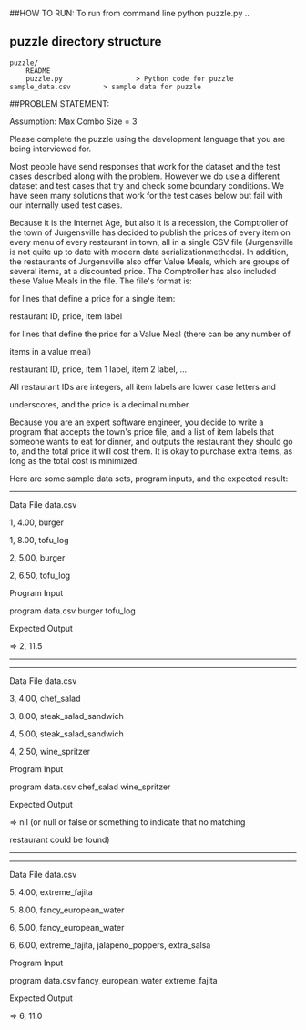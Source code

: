 ##HOW TO RUN:
    To run from command line
    	python puzzle.py <csvfilename> <MenuItem1> <Menuitem2> <Menuitem3> ..

## puzzle directory structure

    puzzle/
        README
        puzzle.py                  > Python code for puzzle
	sample_data.csv		   > sample data for puzzle


##PROBLEM STATEMENT:

Assumption: Max Combo Size = 3


Please complete the puzzle using the development language that you are being interviewed for. 

Most people have send responses that work for the dataset and the test cases described along with the problem. However we do use a different dataset and test cases that try and check some boundary conditions. We have seen many solutions that work for the test cases below but fail with our internally used test cases.

 

Because it is the Internet Age, but also it is a recession, the Comptroller of the town of Jurgensville has decided to publish the prices of every item on every menu of every restaurant in town, all in a single CSV file (Jurgensville is not quite up to date with modern data serializationmethods).  In addition, the restaurants of Jurgensville also offer Value Meals, which are groups of several items, at a discounted price.  The Comptroller has also included these Value Meals in the file.  The file's format is:

 for lines that define a price for a single item:

restaurant ID, price, item label

 for lines that define the price for a Value Meal (there can be any number of

items in a value meal)

restaurant ID, price, item 1 label, item 2 label, ...

 All restaurant IDs are integers, all item labels are lower case letters and

underscores, and the price is a decimal number.

 Because you are an expert software engineer, you decide to write a program that accepts the town's price file, and a list of item labels that someone wants to eat for dinner, and outputs the restaurant they should go to, and the total price it will cost them.  It is okay to purchase extra items, as long as the total cost is minimized.

 

Here are some sample data sets, program inputs, and the expected result:

 ----------------------------

Data File data.csv

1, 4.00, burger

1, 8.00, tofu_log

2, 5.00, burger

2, 6.50, tofu_log

 Program Input

program data.csv burger tofu_log

 Expected Output

=> 2, 11.5

---------------------------

 ----------------------------

Data File data.csv

3, 4.00, chef_salad

3, 8.00, steak_salad_sandwich

4, 5.00, steak_salad_sandwich

4, 2.50, wine_spritzer

 

Program Input

program data.csv chef_salad wine_spritzer

Expected Output

=> nil (or null or false or something to indicate that no matching

restaurant could be found)

---------------------------

 ----------------------------

Data File data.csv

5, 4.00, extreme_fajita

5, 8.00, fancy_european_water

6, 5.00, fancy_european_water

6, 6.00, extreme_fajita, jalapeno_poppers, extra_salsa

 Program Input

program data.csv fancy_european_water extreme_fajita

 Expected Output

=> 6, 11.0

